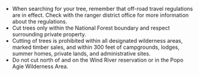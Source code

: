 * When searching for your tree, remember that off-road travel regulations are in effect. Check with the ranger district office for more information about the regulations.
* Cut trees only within the National Forest boundary and respect surrounding private property.
* Cutting of trees is prohibited within all designated wilderness areas, marked timber sales, and within 300 feet of campgrounds, lodges, summer homes, private lands, and administrative sites.
* Do not cut north of and on the Wind River reservation or in the Popo Agie Wilderness Area.
